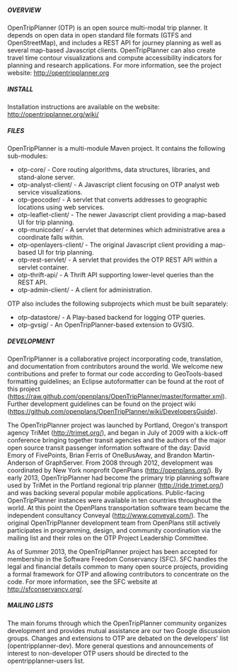 ##### OVERVIEW

OpenTripPlanner (OTP) is an open source multi-modal trip planner. It depends on open data in open standard file formats (GTFS and OpenStreetMap), and includes a REST API for journey planning as well as several map-based Javascript clients. OpenTripPlanner can also create travel time contour visualizations and compute accessibility indicators for planning and research applications. For more information, see the project website: http://opentripplanner.org

##### INSTALL

Installation instructions are available on the website: http://opentripplanner.org/wiki/

##### FILES

OpenTripPlanner is a multi-module Maven project. It contains the following sub-modules:

* otp-core/              - Core routing algorithms, data structures, libraries, and stand-alone server.
* otp-analyst-client/    - A Javascript client focusing on OTP analyst web service visualizations.
* otp-geocoder/          - A servlet that converts addresses to geographic locations using web services.
* otp-leaflet-client/    - The newer Javascript client providing a map-based UI for trip planning.
* otp-municoder/         - A servlet that determines which administrative area a coordinate falls within. 
* otp-openlayers-client/ - The original Javascript client providing a map-based UI for trip planning.
* otp-rest-servlet/      - A servlet that provides the OTP REST API within a servlet container.
* otp-thrift-api/        - A Thrift API supporting lower-level queries than the REST API.
* otp-admin-client/      - A client for administration.

OTP also includes the following subprojects which must be built separately:

* otp-datastore/         - A Play-based backend for logging OTP queries.
* otp-gvsig/             - An OpenTripPlanner-based extension to GVSIG.

##### DEVELOPMENT

OpenTripPlanner is a collaborative project incorporating code, translation, and documentation from contributors around the world. We welcome new contributions and prefer to format our code according to GeoTools-based formatting guidelines; an Eclipse autoformatter can be found at the root of this project (https://raw.github.com/openplans/OpenTripPlanner/master/formatter.xml). Further development guidelines can be found on the project wiki (https://github.com/openplans/OpenTripPlanner/wiki/DevelopersGuide).

The OpenTripPlanner project was launched by Portland, Oregon's transport agency TriMet (http://trimet.org/), and began in July of 2009 with a kick-off conference bringing together transit agencies and the authors of the major open source transit passenger information software of the day: David Emory of FivePoints, Brian Ferris of OneBusAway, and Brandon Martin-Anderson of GraphServer. From 2008 through 2012, development was coordinated by New York nonprofit OpenPlans (http://openplans.org/). By early 2013, OpenTripPlanner had become the primary trip planning software used by TriMet in the Portland regional trip planner (http://ride.trimet.org/) and was backing several popular mobile applications. Public-facing OpenTripPlanner instances were available in ten countries throughout the world. At this point the OpenPlans transportation software team became the independent consultancy Conveyal (http://www.conveyal.com/). The original OpenTripPlanner development team from OpenPlans still actively participates in programming, design, and community coordination via the mailing list and their roles on the OTP Project Leadership Committee.

As of Summer 2013, the OpenTripPlanner project has been accepted for membership in the Software Freedom Conservancy (SFC). SFC handles the legal and financial details common to many open source projects, providing a formal framework for OTP and allowing contributors to concentrate on the code. For more information, see the SFC website at http://sfconservancy.org/.

##### MAILING LISTS

The main forums through which the OpenTripPlanner community organizes development and provides mutual assistance are our two Google discussion groups. Changes and extensions to OTP are debated on the developers' list (opentripplanner-dev). More general questions and announcements of interest to non-developer OTP users should be directed to the opentripplanner-users list.
